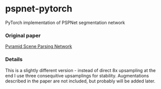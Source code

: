 # pspnet-pytorch
PyTorch implementation of PSPNet segmentation network


### Original paper

 [Pyramid Scene Parsing Network](https://arxiv.org/abs/1612.01105)
 
### Details

This is a slightly different version - instead of direct 8x upsampling at the end I use three consequitive upsamplings for stability. 
Augmentations described in the paper are not included, but probably will be added later.
